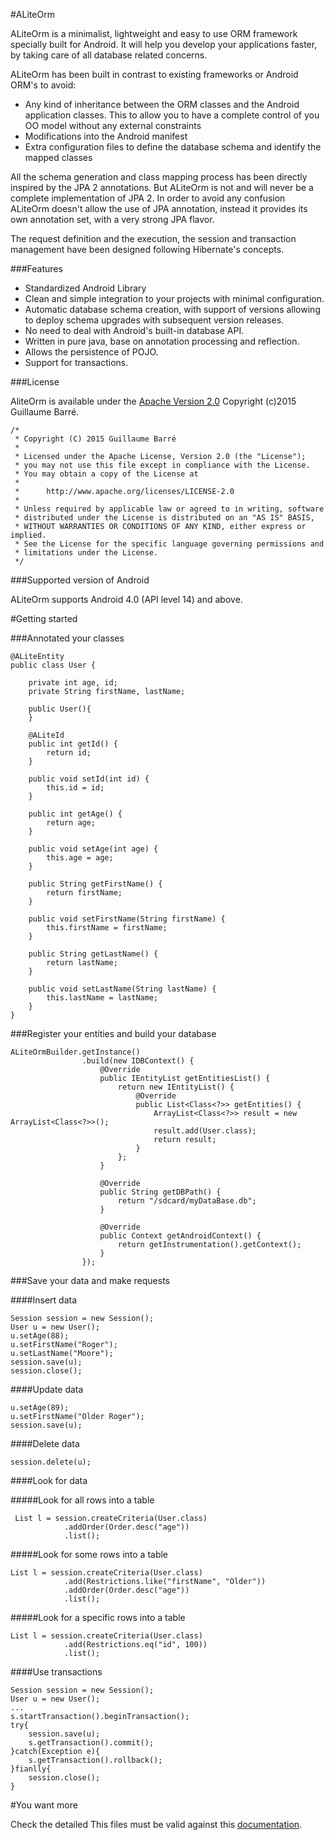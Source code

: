 #ALiteOrm

ALiteOrm is a minimalist, lightweight and easy to use ORM framework specially built for Android. It will help you develop your applications faster, by taking care of all database related concerns.

ALiteOrm has been built in contrast to existing frameworks or Android ORM's to avoid:

* Any kind of inheritance between the ORM classes and the Android application classes. This to allow you to have a complete control of you OO model without any external constraints
* Modifications into the Android manifest
* Extra configuration files to define the database schema and identify the mapped classes

All the schema generation and class mapping process has been directly inspired by the JPA 2 annotations. But ALiteOrm is not and will never be a complete implementation of JPA 2. In order to avoid any confusion ALiteOrm doesn't allow the use of JPA annotation, instead it provides its own annotation set, with a very strong JPA flavor.

The request definition and the execution, the session and transaction management have been designed following Hibernate's concepts.

###Features

* Standardized Android Library 
* Clean and simple integration to your projects with minimal configuration.
* Automatic database schema creation, with support of versions allowing to deploy schema upgrades with subsequent version releases.
* No need to deal with Android's built-in database API.
* Written in pure java, base on annotation processing and reflection.
* Allows the persistence of POJO.
* Support for transactions.


###License

AliteOrm is available under the [Apache Version 2.0](http://www.apache.org/licenses/LICENSE-2.0.html) Copyright (c)2015 Guillaume Barré.

```
/*
 * Copyright (C) 2015 Guillaume Barré
 *
 * Licensed under the Apache License, Version 2.0 (the "License");
 * you may not use this file except in compliance with the License.
 * You may obtain a copy of the License at
 *
 *      http://www.apache.org/licenses/LICENSE-2.0
 *
 * Unless required by applicable law or agreed to in writing, software
 * distributed under the License is distributed on an "AS IS" BASIS,
 * WITHOUT WARRANTIES OR CONDITIONS OF ANY KIND, either express or implied.
 * See the License for the specific language governing permissions and
 * limitations under the License.
 */
```

###Supported version of Android

ALiteOrm supports Android 4.0 (API level 14) and above.

#Getting started

###Annotated your classes

```
@ALiteEntity
public class User {
    
    private int age, id;
    private String firstName, lastName;
    
    public User(){
    }

    @ALiteId
    public int getId() {
        return id;
    }

    public void setId(int id) {
        this.id = id;
    }

    public int getAge() {
        return age;
    }

    public void setAge(int age) {
        this.age = age;
    }

    public String getFirstName() {
        return firstName;
    }

    public void setFirstName(String firstName) {
        this.firstName = firstName;
    }

    public String getLastName() {
        return lastName;
    }

    public void setLastName(String lastName) {
        this.lastName = lastName;
    }
}
```

###Register your entities and build your database

```
ALiteOrmBuilder.getInstance()
                .build(new IDBContext() {
                    @Override
                    public IEntityList getEntitiesList() {
                        return new IEntityList() {
                            @Override
                            public List<Class<?>> getEntities() {
                                ArrayList<Class<?>> result = new ArrayList<Class<?>>();
                                result.add(User.class);
                                return result;
                            }
                        };
                    }

                    @Override
                    public String getDBPath() {
                        return "/sdcard/myDataBase.db";
                    }

                    @Override
                    public Context getAndroidContext() {
                        return getInstrumentation().getContext();
                    }
                });
```

###Save your data and make requests

####Insert data
```
Session session = new Session();
User u = new User();
u.setAge(88);
u.setFirstName("Roger");
u.setLastName("Moore");
session.save(u);
session.close();
```
####Update data
```
u.setAge(89);
u.setFirstName("Older Roger");
session.save(u);
```

####Delete data
```
session.delete(u);
```

####Look for data

#####Look for all rows into a table 
```
 List l = session.createCriteria(User.class)
 			.addOrder(Order.desc("age"))
			.list();
```
#####Look for some rows into a table 
```
List l = session.createCriteria(User.class)
			.add(Restrictions.like("firstName", "Older"))
			.addOrder(Order.desc("age"))
			.list();
```
#####Look for a specific rows into a table 
```
List l = session.createCriteria(User.class)
			.add(Restrictions.eq("id", 100))
			.list();
```
####Use transactions
```
Session session = new Session();
User u = new User();
...
s.startTransaction().beginTransaction();
try{
	session.save(u);
	s.getTransaction().commit();
}catch(Exception e){
	s.getTransaction().rollback();
}fianlly{
	session.close();
}
```

#You want more

Check the detailed This files must be valid against this [documentation](https://github.com/nirekin/ALiteOrm/blob/master/DOCUMENTATION.md).




